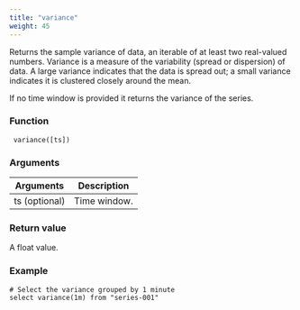 ```yaml
---
title: "variance"
weight: 45
---
```


Returns the sample variance of data, an iterable of at least two real-valued numbers. Variance is a measure of the variability (spread or dispersion) of data. A large variance indicates that the data is spread out; a small variance indicates it is clustered closely around the mean.

If no time window is provided it returns the variance of the series.

### Function

     variance([ts])

### Arguments

 Arguments   | Description
 ----------- | -----------
ts (optional) | Time window.

### Return value

A float value.

### Example

    # Select the variance grouped by 1 minute
    select variance(1m) from "series-001"
